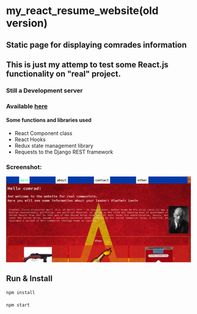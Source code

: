 # my_react_resume_website(old version)

## Static page for displaying comrades information

## This is just my attemp to test some React.js functionality on "real" project.

### Still a Development server

### Available <a href='http://ec2-3-141-45-250.us-east-2.compute.amazonaws.com:3000/' target='_blank'>here</a>

#### Some functions and libraries used

<ul>
<li>React Component class</li>
<li>React Hooks</li>
<li>Redux state management library</li>
<li>Requests to the Django REST framework</li>
</ul>

### Screenshot:

<img title="a title" alt="Alt text" src="imgs/1.png">

## Run & Install

```bash
npm install

npm start
```
